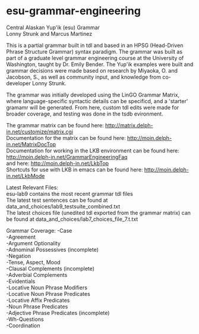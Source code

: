 # esu-grammar-engineering
Central Alaskan Yup'ik (esu) Grammar <br>
Lonny Strunk and Marcus Martinez

This is a partial grammar built in tdl and based in an HPSG (Head-Driven Phrase Structure Grammar) syntax paradigm. The grammar was built as part of a graduate level grammar engineering course at the University of Washington, taught by Dr. Emily Bender. The Yup'ik examples were built and grammar decisions were made based on research by Miyaoka, O. and Jacobson, S., as well as community input, and knowledge from co-developer Lonny Strunk. 

The grammar was initially developed using the LinGO Grammar Matrix, where language-specific syntactic details can be specificd, and a 'starter' gramamr will be generated. From here, custom tdl edits were made for broader coverage, and testing was done in the tsdb evironment.

The grammar matrix can be found here: http://matrix.delph-in.net/customize/matrix.cgi <br>
Documentation for the matrix can be found here: http://moin.delph-in.net/MatrixDocTop <br>
Documentation for working in the LKB environment can be found here: http://moin.delph-in.net/GrammarEngineeringFaq <br>
and here: http://moin.delph-in.net/LkbTop <br>
Shortcuts for use with LKB in emacs can be found here: http://moin.delph-in.net/LkbMode

Latest Relevant Files: <br>
esu-lab9 contains the most recent grammar tdl files <br>
The latest test sentences can be found at data_and_choices/lab9_testsuite_combined.txt <br>
The latest choices file (unedited tdl exported from the grammar matrix) can be found at data_and_choices/lab7_choices_file_7.t.txt

Grammar Coverage:
-Case <br>
-Agreement <br>
-Argument Optionality <br>
-Adnominal Possessives (incomplete) <br>
-Negation <br>
-Tense, Aspect, Mood <br>
-Clausal Complements (incomplete) <br>
-Adverbial Complements <br>
-Evidentials <br>
-Locative Noun Phrase Modifiers <br>
-Locative Noun Phrase Predicates <br>
-Locative Affix Predicates <br>
-Noun Phrase Predicates <br>
-Adjective Phrase Predicates (incomplete) <br>
-Wh-Questions <br>
-Coordination

